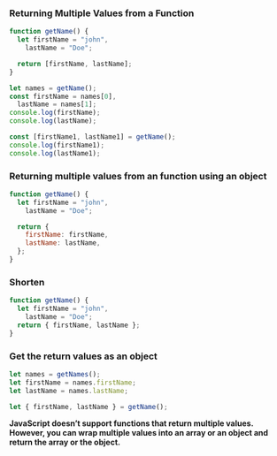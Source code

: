 ### Returning Multiple Values from a Function

```js
function getName() {
  let firstName = "john",
    lastName = "Doe";

  return [firstName, lastName];
}

let names = getName();
const firstName = names[0],
  lastName = names[1];
console.log(firstName);
console.log(lastName);

const [firstName1, lastName1] = getName();
console.log(firstName1);
console.log(lastName1);
```

### Returning multiple values from an function using an object

```js
function getName() {
  let firstName = "john",
    lastName = "Doe";

  return {
    firstName: firstName,
    lastName: lastName,
  };
}
```

### Shorten

```js
function getName() {
  let firstName = "john",
    lastName = "Doe";
  return { firstName, lastName };
}
```

### Get the return values as an object

```js
let names = getNames();
let firstName = names.firstName;
let lastName = names.lastName;

let { firstName, lastName } = getName();
```

<b>JavaScript doesn’t support functions that return multiple values. However, you can wrap multiple values into an array or an object and return the array or the object.</b>
